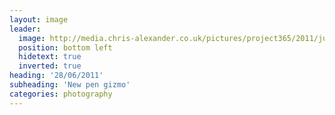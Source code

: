 ```yaml
---
layout: image
leader:
  image: http://media.chris-alexander.co.uk/pictures/project365/2011/jun/28/280611.jpg
  position: bottom left
  hidetext: true
  inverted: true
heading: '28/06/2011'
subheading: 'New pen gizmo'
categories: photography
---
```

